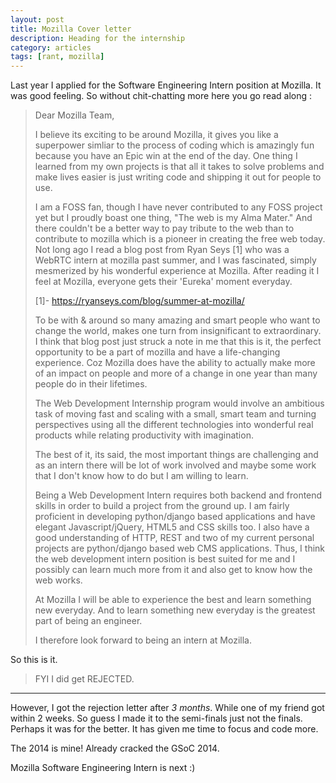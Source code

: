 ```yaml
---
layout: post
title: Mozilla Cover letter
description: Heading for the internship
category: articles
tags: [rant, mozilla]
---
```


Last year I applied for the Software Engineering Intern position at Mozilla. It
was good feeling. So without chit-chatting more here you go read along :

> Dear Mozilla Team,
> 
> I believe its exciting to be around Mozilla, it gives you like a superpower
> simliar to the process of coding which is amazingly fun because you have an
> Epic win at the end of the day. One thing I learned from my own projects is
> that all it takes to solve problems and make lives easier is just writing
> code and shipping it out for people to use.
> 
> I am a FOSS fan, though I have never contributed to any FOSS
> project yet but I proudly boast one thing, "The web is my Alma Mater."
> And there couldn't be a better way to pay tribute to the web than to
> contribute to mozilla which is a pioneer in creating the free web today. 
> Not long ago I read a blog post from Ryan Seys [1] who was a WebRTC intern
> at mozilla past summer, and I was fascinated, simply mesmerized by his
> wonderful experience at Mozilla.
> After reading it I feel at Mozilla, everyone gets their 'Eureka' moment
> everyday.
> 
> [1]- https://ryanseys.com/blog/summer-at-mozilla/
> 
> To be with & around so many amazing and smart people who want to change the
> world, makes one turn from insignificant to extraordinary. I think that blog
> post just struck a note in me that this is it, the perfect opportunity to be
> a part of mozilla and have a life-changing experience.
> Coz Mozilla does have the ability to actually make more of an impact on people
> and more of a change in one year than many people do in their lifetimes.
> 
> The Web Development Internship program would involve an ambitious task of
> moving fast and scaling with a small, smart team and turning perspectives
> using all the different technologies into wonderful real products while
> relating productivity with imagination.
> 
> The best of it, its said, the most important things are challenging and as an
> intern there will be lot of work involved and maybe some work that I don't
> know how to do but I am willing to learn.
> 
> Being a Web Development Intern requires both backend and frontend skills in
> order to build a project from the ground up. I am fairly proficient in
> developing python/django based applications and have elegant Javascript/jQuery,
> HTML5 and CSS skills too. I also have a good understanding of HTTP, REST and
> two of my current personal projects are python/django based web CMS
> applications. Thus, I think the web development intern position is best suited
> for me and I possibly can learn much more from it and also get to know how the
> web works. 
> 
> At Mozilla I will be able to experience the best and learn something new everyday.
> And to learn something new everyday is the greatest part of being an engineer.
> 
> I therefore look forward to being an intern at Mozilla. 


So this is it.

>FYI I did get REJECTED.
----------------------

However, I got the rejection letter after *3 months*. While one of my friend got
within 2 weeks. So guess I made it to the semi-finals just not the finals.
Perhaps it was for the better. It has given me time to focus and code more.

The 2014 is mine!  Already cracked the GSoC 2014.

Mozilla Software Engineering Intern is next :)

